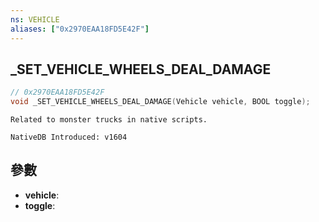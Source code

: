 ```yaml
---
ns: VEHICLE
aliases: ["0x2970EAA18FD5E42F"]
---
```

## _SET_VEHICLE_WHEELS_DEAL_DAMAGE

```c
// 0x2970EAA18FD5E42F
void _SET_VEHICLE_WHEELS_DEAL_DAMAGE(Vehicle vehicle, BOOL toggle);
```

```
Related to monster trucks in native scripts.
```

```
NativeDB Introduced: v1604
```

## 參數
* **vehicle**:
* **toggle**:
